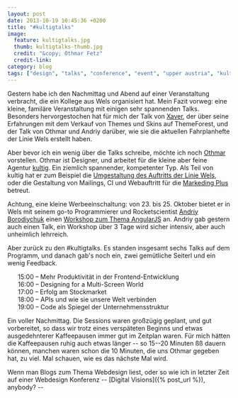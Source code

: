 ```yaml
---
layout: post
date: 2013-10-19 10:45:36 +0200
title: "#kultigtalks"
image:
  feature: kultigtalks.jpg
  thumb: kultigtalks-thumb.jpg
  credit: "&copy; Othmar Fetz"
  credit-link: 
category: blog
tags: ["design", "talks", "conference", "event", "upper austria", "kultig", "kultigtalks"]
---
```


Gestern habe ich den Nachmittag und Abend auf einer Veranstaltung verbracht, die ein Kollege aus Wels organisiert hat. Mein Fazit vorweg: eine kleine, familäre Veranstaltung mit einigen sehr spannenden Talks. Besonders hervorgestochen hat für mich der Talk von [Xaver](https://twitter.com/revaxarts), der über seine Erfahrungen mit dem Verkauf von Themes und Skins auf ThemeForest, und der Talk von Othmar und Andriy darüber, wie sie die aktuellen Fahrplanhefte der Linie Wels erstellt haben. 

Aber bevor ich ein wenig über die Talks schreibe, möchte ich noch [Othmar](https://twitter.com/fetz) vorstellen. Othmar ist Designer, und arbeitet für die kleine aber feine Agentur [kultig](http://kultig.at/). Ein ziemlich spannender, kompetenter Typ. Als Teil von kultig hat er zum Beispiel die [Umgestaltung des Auftritts der Linie Wels](http://kultig.at/arbeiten/full-service/linie-wels/), oder die Gestaltung von Mailings, CI und Webauftritt für die [Markeding Plus](http://kultig.at/arbeiten/full-service/markeding-plus/) betreut.

Achtung, eine kleine Werbeeinschaltung: von 23. bis 25. Oktober bietet er in Wels mit seinem go-to Programmierer und Rocketscientist [Andriy Borodiychuk](https://twitter.com/borodiychuk) einen [Workshop zum Thema AngularJS](http://workshops.kultig.at/index.php?id=68) an. Andriy gab gestern auch einen Talk, ein Workshop über 3 Tage wird sicher intensiv, aber auch unheimlich lehrreich.

Aber zurück zu den #kultigtalks. Es standen insgesamt sechs Talks auf dem Programm, und danach gab's noch ein, zwei gemütliche Seiterl und ein wenig Feedback.

<ol style="list-style: none;">
  <li>15:00 – Mehr Produktivität in der Frontend-Entwicklung</li>
  <li>16:00 – Designing for a Multi-Screen World</li>
  <li>17:00 – Erfolg am Stockmarket</li>
  <li>18:00 – APIs und wie sie unsere Welt verbinden</li>
  <li>19:00 – Code als Spiegel der Unternehmensstruktur</li>
</ol>

Ein voller Nachmittag. Die Sessions waren großzügig geplant, und gut vorbereitet, so dass wir trotz eines verspäteten Beginns und etwas ausgedehnterer Kaffeepausen immer gut im Zeitplan waren. Für mich hätten die Kaffeepausen ruhig auch etwas länger -- so 15--20 Minuten ßß dauern können, manchen waren schon die 10 Minuten, die uns Othmar gegeben hat, zu viel. Mal schauen, wie es das nächste Mal wird.

Wenn man Blogs zum Thema Webdesign liest, oder so wie ich in letzter Zeit auf einer Webdesign Konferenz -- [Digital Visions]({% post_url  %}), anybody? --
